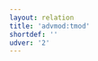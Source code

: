 ```yaml
---
layout: relation
title: 'advmod:tmod'
shortdef: ''
udver: '2'
---
```

<!-- Interlanguage links updated Út zář 29 20:43:08 CEST 2020 -->
